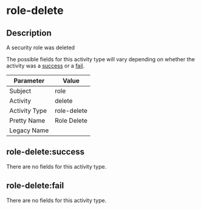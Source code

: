 role-delete
===========

Description
-----------
A security role was deleted

The possible fields for this activity type will vary depending on whether the activity was a [success](#role-deletesuccess) or a [fail](#role-deletefail).

| Parameter     | Value       |
| ------------- | ----------- |
| Subject       | role        |
| Activity      | delete      |
| Activity Type | role-delete |
| Pretty Name   | Role Delete |
| Legacy Name   |             |

role-delete:success
-------------------

There are no fields for this activity type.


role-delete:fail
----------------

There are no fields for this activity type.
